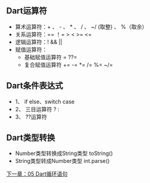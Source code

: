 ## Dart运算符
 * 算术运算符：+  、  -  、  *  、  /  、   ~/ (取整)  、   %（取余）
 * 关系运算符：==    ！=   >    <    >=    <=
 * 逻辑运算符：!  &&   ||
 * 赋值运算符：
   * 基础赋值运算符   =   ??=
   * 复合赋值运算符   +=  -=  *=   /=   %=  ~/=

## Dart条件表达式
 * 1、 if else、switch case
 * 2、 三目运算符  ? : 
 * 3、 ??运算符

 ## Dart类型转换
*  Number类型转换成String类型 toString()
*  String类型转成Number类型 int.parse()

[下一章：05 Dart循环语句](../05%20Dart循环语句)